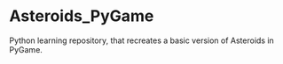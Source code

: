 # Asteroids_PyGame
Python learning repository, that recreates a basic version of Asteroids in PyGame.
